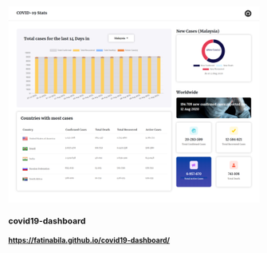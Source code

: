 ![Image of Yaktocat](https://raw.githubusercontent.com/fatinabila/covid19-dashboard-dev/master/covid19-preview.png)

### covid19-dashboard
#### https://fatinabila.github.io/covid19-dashboard/
